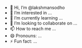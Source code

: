 - 👋 Hi, I’m @lakshmansodho
- 👀 I’m interested in ...
- 🌱 I’m currently learning ...
- 💞️ I’m looking to collaborate on ...
- 📫 How to reach me ...
- 😄 Pronouns: ...
- ⚡ Fun fact: ...

<!---
lakshmansodho/lakshmansodho is a ✨ special ✨ repository because its `README.md` (this file) appears on your GitHub profile.
You can click the Preview link to take a look at your changes.
--->
